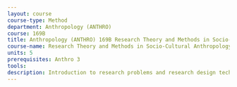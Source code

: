 ```yaml
---
layout: course 
course-type: Method
department: Anthropology (ANTHRO)
course: 169B
title: Anthropology (ANTHRO) 169B Research Theory and Methods in Socio-Cultural Anthropology
course-name: Research Theory and Methods in Socio-Cultural Anthropology
units: 5
prerequisites: Anthro 3
tools: 
description: Introduction to research problems and research design techniques. Will involve local field research on the collection, analysis, and presentation of data. This course requires 15 hours of work per week including class time, outside work and preparation. One section meeting per week will be required.
---
```

